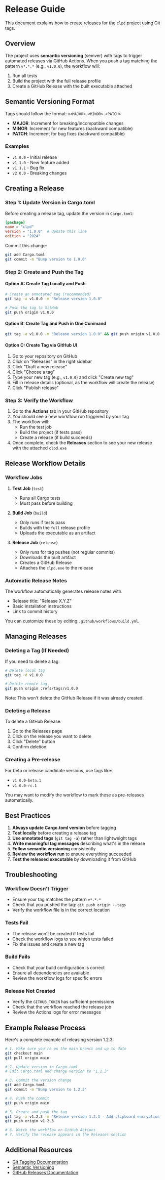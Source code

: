 # Release Guide

This document explains how to create releases for the `clpd` project using Git tags.

## Overview

The project uses **semantic versioning** (semver) with tags to trigger automated releases via GitHub Actions. When you push a tag matching the pattern `v*.*.*` (e.g., `v1.0.0`), the workflow will:

1. Run all tests
2. Build the project with the full release profile
3. Create a GitHub Release with the built executable attached

## Semantic Versioning Format

Tags should follow the format: `v<MAJOR>.<MINOR>.<PATCH>`

- **MAJOR**: Increment for breaking/incompatible changes
- **MINOR**: Increment for new features (backward compatible)
- **PATCH**: Increment for bug fixes (backward compatible)

### Examples

- `v1.0.0` - Initial release
- `v1.1.0` - New feature added
- `v1.1.1` - Bug fix
- `v2.0.0` - Breaking changes

## Creating a Release

### Step 1: Update Version in Cargo.toml

Before creating a release tag, update the version in `Cargo.toml`:

```toml
[package]
name = "clpd"
version = "1.0.0"  # Update this line
edition = "2024"
```

Commit this change:

```bash
git add Cargo.toml
git commit -m "Bump version to 1.0.0"
```

### Step 2: Create and Push the Tag

#### Option A: Create Tag Locally and Push

```bash
# Create an annotated tag (recommended)
git tag -a v1.0.0 -m "Release version 1.0.0"

# Push the tag to GitHub
git push origin v1.0.0
```

#### Option B: Create Tag and Push in One Command

```bash
git tag -a v1.0.0 -m "Release version 1.0.0" && git push origin v1.0.0
```

#### Option C: Create Tag via GitHub UI

1. Go to your repository on GitHub
2. Click on "Releases" in the right sidebar
3. Click "Draft a new release"
4. Click "Choose a tag"
5. Type your new tag (e.g., `v1.0.0`) and click "Create new tag"
6. Fill in release details (optional, as the workflow will create the release)
7. Click "Publish release"

### Step 3: Verify the Workflow

1. Go to the **Actions** tab in your GitHub repository
2. You should see a new workflow run triggered by your tag
3. The workflow will:
   - Run the test job
   - Build the project (if tests pass)
   - Create a release (if build succeeds)
4. Once complete, check the **Releases** section to see your new release with the attached `clpd.exe`

## Release Workflow Details

### Workflow Jobs

1. **Test Job** (`test`)

   - Runs all Cargo tests
   - Must pass before building

2. **Build Job** (`build`)

   - Only runs if tests pass
   - Builds with the `full` release profile
   - Uploads the executable as an artifact

3. **Release Job** (`release`)
   - Only runs for tag pushes (not regular commits)
   - Downloads the built artifact
   - Creates a GitHub Release
   - Attaches the `clpd.exe` to the release

### Automatic Release Notes

The workflow automatically generates release notes with:

- Release title: "Release X.Y.Z"
- Basic installation instructions
- Link to commit history

You can customize these by editing `.github/workflows/build.yml`.

## Managing Releases

### Deleting a Tag (If Needed)

If you need to delete a tag:

```bash
# Delete local tag
git tag -d v1.0.0

# Delete remote tag
git push origin :refs/tags/v1.0.0
```

Note: This won't delete the GitHub Release if it was already created.

### Deleting a Release

To delete a GitHub Release:

1. Go to the Releases page
2. Click on the release you want to delete
3. Click "Delete" button
4. Confirm deletion

### Creating a Pre-release

For beta or release candidate versions, use tags like:

- `v1.0.0-beta.1`
- `v1.0.0-rc.1`

You may want to modify the workflow to mark these as pre-releases automatically.

## Best Practices

1. **Always update Cargo.toml version** before tagging
2. **Test locally** before creating a release tag
3. **Use annotated tags** (`git tag -a`) rather than lightweight tags
4. **Write meaningful tag messages** describing what's in the release
5. **Follow semantic versioning** consistently
6. **Review the workflow run** to ensure everything succeeded
7. **Test the released executable** by downloading it from GitHub

## Troubleshooting

### Workflow Doesn't Trigger

- Ensure your tag matches the pattern `v*.*.*`
- Check that you pushed the tag: `git push origin --tags`
- Verify the workflow file is in the correct location

### Tests Fail

- The release won't be created if tests fail
- Check the workflow logs to see which tests failed
- Fix the issues and create a new tag

### Build Fails

- Check that your build configuration is correct
- Ensure all dependencies are available
- Review the workflow logs for specific errors

### Release Not Created

- Verify the `GITHUB_TOKEN` has sufficient permissions
- Check that the workflow reached the release job
- Review the Actions logs for error messages

## Example Release Process

Here's a complete example of releasing version 1.2.3:

```bash
# 1. Make sure you're on the main branch and up to date
git checkout main
git pull origin main

# 2. Update version in Cargo.toml
# Edit Cargo.toml and change version to "1.2.3"

# 3. Commit the version change
git add Cargo.toml
git commit -m "Bump version to 1.2.3"

# 4. Push the commit
git push origin main

# 5. Create and push the tag
git tag -a v1.2.3 -m "Release version 1.2.3 - Add clipboard encryption feature"
git push origin v1.2.3

# 6. Watch the workflow on GitHub Actions
# 7. Verify the release appears in the Releases section
```

## Additional Resources

- [Git Tagging Documentation](https://git-scm.com/book/en/v2/Git-Basics-Tagging)
- [Semantic Versioning](https://semver.org/)
- [GitHub Releases Documentation](https://docs.github.com/en/repositories/releasing-projects-on-github)
